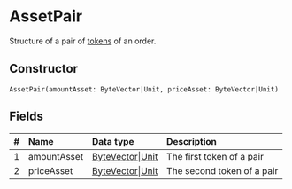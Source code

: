 # AssetPair

Structure of a pair of [tokens](/en/blockchain/token.md) of an order.

## Constructor

``` ride
AssetPair(amountAsset: ByteVector|Unit, priceAsset: ByteVector|Unit)
```

## Fields

|   #   | Name | Data type | Description |
| :--- | :--- | :--- | :--- |
| 1 | amountAsset | [ByteVector](/en/ride/data-types/byte-vector.md)&#124;[Unit](/en/ride/data-types/unit.md) | The first token of a pair |
| 2 | priceAsset | [ByteVector](/en/ride/data-types/byte-vector.md)&#124;[Unit](/en/ride/data-types/unit.md) | The second token of a pair |
